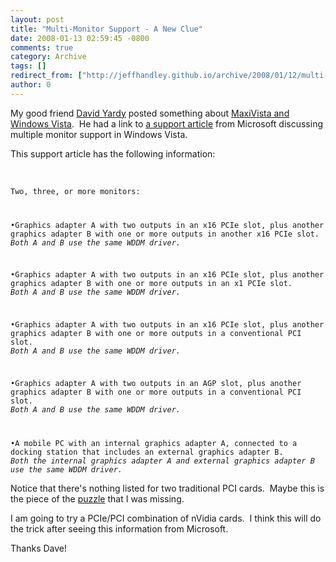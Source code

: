 ```yaml
---
layout: post
title: "Multi-Monitor Support - A New Clue"
date: 2008-01-13 02:59:45 -0800
comments: true
category: Archive
tags: []
redirect_from: ["http://jeffhandley.github.io/archive/2008/01/12/multi-monitor-support---a-new-clue.aspx"]
author: 0
---
```

<!-- more -->
<p>My good friend <a href="http://dyardy.spaces.live.com/default.aspx" target="_blank">David Yardy</a> posted something about <a href="http://dyardy.spaces.live.com/blog/cns!812B0DF85863A595!284.entry" target="_blank">MaxiVista and Windows Vista</a>.  He had a link to <a href="http://www.microsoft.com/whdc/device/display/multimonVista.mspx" target="_blank">a support article</a> from Microsoft discussing multiple monitor support in Windows Vista.</p>  <p>This support article has the following information:</p>  <p> </p>  <p><code>Two, three, or more monitors:</p>    <p>•Graphics adapter A with two outputs in an x16 PCIe slot, plus another graphics adapter B with one or more outputs in another x16 PCIe slot.     <br /><i>Both A and B use the same WDDM driver.</i></p>    <p>•Graphics adapter A with two outputs in an x16 PCIe slot, plus another graphics adapter B with one or more outputs in an x1 PCIe slot.     <br /><i>Both A and B use the same WDDM driver.</i></p>    <p>•Graphics adapter A with two outputs in an x16 PCIe slot, plus another graphics adapter B with one or more outputs in a conventional PCI slot.     <br /><i>Both A and B use the same WDDM driver.</i></p>    <p>•Graphics adapter A with two outputs in an AGP slot, plus another graphics adapter B with one or more outputs in a conventional PCI slot.     <br /><i>Both A and B use the same WDDM driver.</i></p>    <p>•A mobile PC with an internal graphics adapter A, connected to a docking station that includes an external graphics adapter B.     <br /><i>Both the internal graphics adapter A and external graphics adapter B use the same WDDM driver.</i></code></p>  <p>Notice that there's nothing listed for two traditional PCI cards.  Maybe this is the piece of the <a href="http://blog.jeffhandley.com/archive/2008/01/04/video-card-update-still-unresolved.aspx" target="_blank">puzzle</a> that I was missing.</p>  <p>I am going to try a PCIe/PCI combination of nVidia cards.  I think this will do the trick after seeing this information from Microsoft.</p>  <p>Thanks Dave!</p>

